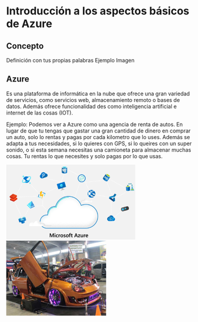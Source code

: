 # Introducción a los aspectos básicos de Azure

## Concepto
Definición con tus propias palabras
Ejemplo
Imagen


## Azure
Es una plataforma de informática en la nube que ofrece una gran variedad de servicios, como servicios web, almacenamiento remoto o bases de datos. Además ofrece funcionalidad des como inteligencia artificial e internet de las cosas (IOT).

Ejemplo: Podemos ver a Azure como una agencia de renta de autos. En lugar de que tu tengas que gastar una gran cantidad de dinero en comprar un auto, solo lo rentas y pagas por cada kilometro que lo uses. Además se adapta a tus necesidades, si lo quieres con GPS, si lo queires con un super sonido, o si esta semana necesitas una camioneta para almacenar muchas cosas. Tu rentas lo que necesites y solo pagas por lo que usas.

<div>
<img src="https://raw.githubusercontent.com/jeovani-microsoft/Reto_Semana_1/main/assets/01-Azure.png" alt="azure_resources" height="200"/>

<img src="https://raw.githubusercontent.com/jeovani-microsoft/Reto_Semana_1/main/assets/01-Auto.jpg" alt="drawing" height="200"/>
</div>